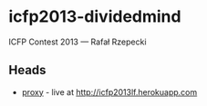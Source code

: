 icfp2013-dividedmind
====================

ICFP Contest 2013 — Rafał Rzepecki

Heads
-----
- [proxy](https://github.com/leastfixed/icfp2013-dividedmind/tree/proxy) - live at http://icfp2013lf.herokuapp.com

